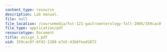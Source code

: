 ```yaml
---
content_type: resource
description: Lab manual.
file: null
file_location: /coursemedia/hst-121-gastroenterology-fall-2005/359cac0f0fd21288e7e543b8fead2872_assign_3.pdf
file_type: application/pdf
resourcetype: Document
title: assign_3.pdf
uid: 359cac0f-0fd2-1288-e7e5-43b8fead2872
---
```

